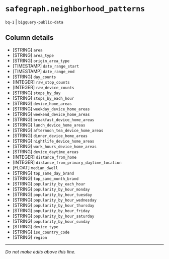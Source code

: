 # `safegraph.neighborhood_patterns`
`bq-1` | `bigquery-public-data`

## Column details
* [STRING]    `area`
* [STRING]    `area_type`
* [STRING]    `origin_area_type`
* [TIMESTAMP] `date_range_start`
* [TIMESTAMP] `date_range_end`
* [STRING]    `day_counts`
* [INTEGER]   `raw_stop_counts`
* [INTEGER]   `raw_device_counts`
* [STRING]    `stops_by_day`
* [STRING]    `stops_by_each_hour`
* [STRING]    `device_home_areas`
* [STRING]    `weekday_device_home_areas`
* [STRING]    `weekend_device_home_areas`
* [STRING]    `breakfast_device_home_areas`
* [STRING]    `lunch_device_home_areas`
* [STRING]    `afternoon_tea_device_home_areas`
* [STRING]    `dinner_device_home_areas`
* [STRING]    `nightlife_device_home_areas`
* [STRING]    `work_hours_device_home_areas`
* [STRING]    `device_daytime_areas`
* [INTEGER]   `distance_from_home`
* [INTEGER]   `distance_from_primary_daytime_location`
* [FLOAT]     `median_dwell`
* [STRING]    `top_same_day_brand`
* [STRING]    `top_same_month_brand`
* [STRING]    `popularity_by_each_hour`
* [STRING]    `popularity_by_hour_monday`
* [STRING]    `popularity_by_hour_tuesday`
* [STRING]    `popularity_by_hour_wednesday`
* [STRING]    `popularity_by_hour_thursday`
* [STRING]    `popularity_by_hour_friday`
* [STRING]    `popularity_by_hour_saturday`
* [STRING]    `popularity_by_hour_sunday`
* [STRING]    `device_type`
* [STRING]    `iso_country_code`
* [STRING]    `region`

-------------------------------------------------------------------------------
*Do not make edits above this line.*
